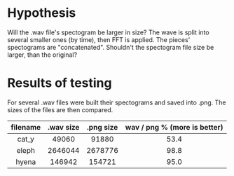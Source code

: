 # Hypothesis

Will the .wav file's spectogram be larger in size? The wave is split into several smaller ones (by time), then FFT is applied. The pieces' spectograms are "concatenated". Shouldn't the spectogram file size be larger, than the original?


# Results of testing

For several .wav files were built their spectograms and saved into .png.
The sizes of the files are then compared.

| filename | .wav size | .png size | wav / png % (more is better) |
|  :----:  |   :----:  |   :----:  |        :----:      |
| cat_y    | 49060     | 91880     | 53.4               |
| eleph    | 2646044   | 2678776   | 98.8               |
| hyena    | 146942    | 154721    | 95.0               |